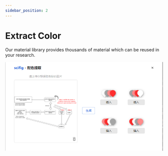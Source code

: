 ```yaml
---
sidebar_position: 2
---
```


# Extract Color

Our material library provides thousands of material which can be reused in your research.

![extract-color](../../../static/img/colorextraction.png)

